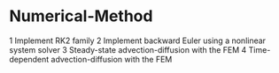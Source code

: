 # Numerical-Method

1  Implement RK2 family
2  Implement backward Euler using a nonlinear system solver
3  Steady-state advection-diffusion with the FEM
4  Time-dependent advection-diffusion with the FEM
